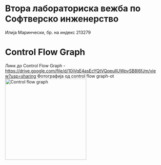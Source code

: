 # Втора лабораториска вежба по Софтверско инженерство
 Илија Маринчески, бр. на индекс 213279
# Control Flow Graph
Линк до Control Flow Graph - https://drive.google.com/file/d/10iVqE4asEcYQtVQqeulIUWpvSB8l6fJm/view?usp=sharing
Фотографија од control flow graph-ot
<img width="266" alt="Control flow graph" src="https://github.com/Marinceski1/SI_2023_lab2_213279/assets/108797974/a1747699-62a1-4934-943b-0011da22c62f">
